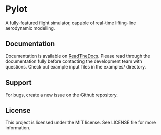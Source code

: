 # Pylot
A fully-featured flight simulator, capable of real-time lifting-line aerodynamic modelling.

## Documentation
Documentation is available on [ReadTheDocs](https://aerolabpylot.readthedocs.io/en/latest/). Please read through the documentation fully before contacting the development team with questions. Check out example input files in the examples/ directory.

## Support
For bugs, create a new issue on the Github repository.

## License
This project is licensed under the MIT license. See LICENSE file for more information. 
